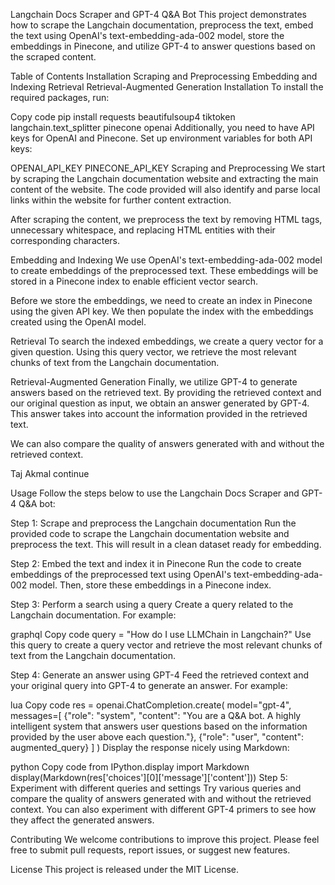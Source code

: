 Langchain Docs Scraper and GPT-4 Q&A Bot
This project demonstrates how to scrape the Langchain documentation, preprocess the text, embed the text using OpenAI's text-embedding-ada-002 model, store the embeddings in Pinecone, and utilize GPT-4 to answer questions based on the scraped content.

Table of Contents
Installation
Scraping and Preprocessing
Embedding and Indexing
Retrieval
Retrieval-Augmented Generation
Installation
To install the required packages, run:

Copy code
pip install requests beautifulsoup4 tiktoken langchain.text_splitter pinecone openai
Additionally, you need to have API keys for OpenAI and Pinecone. Set up environment variables for both API keys:

OPENAI_API_KEY
PINECONE_API_KEY
Scraping and Preprocessing
We start by scraping the Langchain documentation website and extracting the main content of the website. The code provided will also identify and parse local links within the website for further content extraction.

After scraping the content, we preprocess the text by removing HTML tags, unnecessary whitespace, and replacing HTML entities with their corresponding characters.

Embedding and Indexing
We use OpenAI's text-embedding-ada-002 model to create embeddings of the preprocessed text. These embeddings will be stored in a Pinecone index to enable efficient vector search.

Before we store the embeddings, we need to create an index in Pinecone using the given API key. We then populate the index with the embeddings created using the OpenAI model.

Retrieval
To search the indexed embeddings, we create a query vector for a given question. Using this query vector, we retrieve the most relevant chunks of text from the Langchain documentation.

Retrieval-Augmented Generation
Finally, we utilize GPT-4 to generate answers based on the retrieved text. By providing the retrieved context and our original question as input, we obtain an answer generated by GPT-4. This answer takes into account the information provided in the retrieved text.

We can also compare the quality of answers generated with and without the retrieved context.




Taj Akmal
continue 

Usage
Follow the steps below to use the Langchain Docs Scraper and GPT-4 Q&A bot:

Step 1: Scrape and preprocess the Langchain documentation
Run the provided code to scrape the Langchain documentation website and preprocess the text. This will result in a clean dataset ready for embedding.

Step 2: Embed the text and index it in Pinecone
Run the code to create embeddings of the preprocessed text using OpenAI's text-embedding-ada-002 model. Then, store these embeddings in a Pinecone index.

Step 3: Perform a search using a query
Create a query related to the Langchain documentation. For example:

graphql
Copy code
query = "How do I use LLMChain in Langchain?"
Use this query to create a query vector and retrieve the most relevant chunks of text from the Langchain documentation.

Step 4: Generate an answer using GPT-4
Feed the retrieved context and your original query into GPT-4 to generate an answer. For example:

lua
Copy code
res = openai.ChatCompletion.create(
    model="gpt-4",
    messages=[
        {"role": "system", "content": "You are a Q&A bot. A highly intelligent system that answers user questions based on the information provided by the user above each question."},
        {"role": "user", "content": augmented_query}
    ]
)
Display the response nicely using Markdown:

python
Copy code
from IPython.display import Markdown
display(Markdown(res['choices'][0]['message']['content']))
Step 5: Experiment with different queries and settings
Try various queries and compare the quality of answers generated with and without the retrieved context. You can also experiment with different GPT-4 primers to see how they affect the generated answers.

Contributing
We welcome contributions to improve this project. Please feel free to submit pull requests, report issues, or suggest new features.

License
This project is released under the MIT License.
